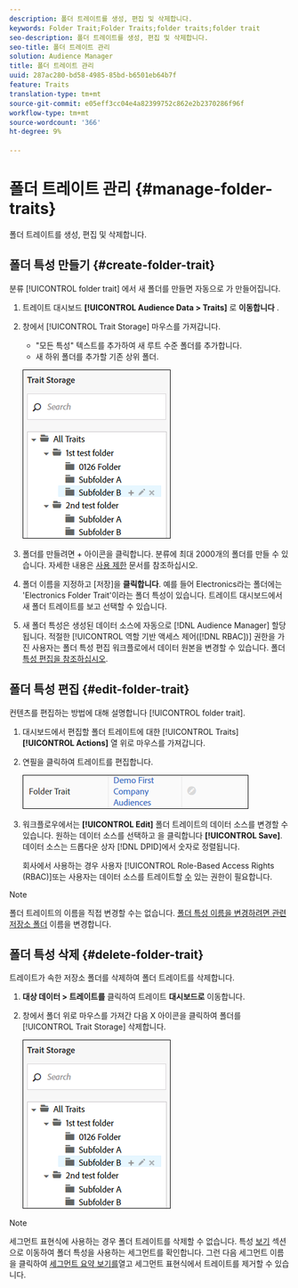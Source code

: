 ```yaml
---
description: 폴더 트레이트를 생성, 편집 및 삭제합니다.
keywords: Folder Trait;Folder Traits;folder traits;folder trait
seo-description: 폴더 트레이트를 생성, 편집 및 삭제합니다.
seo-title: 폴더 트레이트 관리
solution: Audience Manager
title: 폴더 트레이트 관리
uuid: 287ac280-bd58-4985-85bd-b6501eb64b7f
feature: Traits
translation-type: tm+mt
source-git-commit: e05eff3cc04e4a82399752c862e2b2370286f96f
workflow-type: tm+mt
source-wordcount: '366'
ht-degree: 9%

---
```



# 폴더 트레이트 관리 {#manage-folder-traits}

폴더 트레이트를 생성, 편집 및 삭제합니다.

## 폴더 특성 만들기 {#create-folder-trait}

분류 [!UICONTROL folder trait] 에서 새 폴더를 만들면 자동으로 가 만들어집니다.

<!-- create-folder-trait.xml -->

1. 트레이트 대시보드 **[!UICONTROL Audience Data > Traits]** 로 **이동합니다** .
1. 창에서 [!UICONTROL Trait Storage] 마우스를 가져갑니다.

   * &quot;모든 특성&quot; 텍스트를 추가하여 새 루트 수준 폴더를 추가합니다.
   * 새 하위 폴더를 추가할 기존 상위 폴더.

   ![](assets/folder_traits_create.PNG)

1. 폴더를 만들려면 + 아이콘을 클릭합니다. 분류에 최대 2000개의 폴더를 만들 수 있습니다. 자세한 내용은 [사용 제한](../../features/administration/usage-limits.md) 문서를 참조하십시오.
1. 폴더 이름을 지정하고 [저장]을 **클릭합니다**. 예를 들어 Electronics라는 폴더에는 &#39;Electronics Folder Trait&#39;이라는 폴더 특성이 있습니다. 트레이트 대시보드에서 새 폴더 트레이트를 보고 선택할 수 있습니다.
1. 새 폴더 특성은 생성된 데이터 소스에 자동으로 [!DNL Audience Manager] 할당됩니다. 적절한 [!UICONTROL 역할 기반 액세스 제어([!DNL RBAC])] 권한을 가진 사용자는 폴더 특성 편집 워크플로에서 데이터 원본을 변경할 수 있습니다. 폴더 [특성 편집을 참조하십시오](../../features/traits/manage-folder-traits.md#edit-folder-trait).

## 폴더 특성 편집 {#edit-folder-trait}

컨텐츠를 편집하는 방법에 대해 설명합니다 [!UICONTROL folder trait].

<!-- edit-folder-trait.xml -->

1. 대시보드에서 편집할 폴더 트레이트에 대한 [!UICONTROL Traits] **[!UICONTROL Actions]** 열 위로 마우스를 가져갑니다.
1. 연필을 클릭하여 트레이트를 편집합니다.

   ![](assets/folder_traits_edit_border.png)

1. 워크플로우에서는 **[!UICONTROL Edit]** 폴더 트레이트의 데이터 소스를 변경할 수 있습니다. 원하는 데이터 소스를 선택하고 을 클릭합니다 **[!UICONTROL Save]**. 데이터 소스는 드롭다운 상자 [!DNL DPID]에서 숫자로 정렬됩니다.

   회사에서 사용하는 경우 사용자 [!UICONTROL Role-Based Access Rights (RBAC)]또는 사용자는 데이터 소스를 트레이트할 [수](../../features/traits/about-folder-traits.md#role-based-access-controls) 있는 권한이 필요합니다.

>[!NOTE]
>
>폴더 트레이트의 이름을 직접 변경할 수는 없습니다. [폴더 특성 이름을 변경하려면 관련 저장소 폴더](../../features/traits/trait-storage.md#rename-delete-trait-storage-folder) 이름을 변경합니다.

## 폴더 특성 삭제 {#delete-folder-trait}

트레이트가 속한 저장소 폴더를 삭제하여 폴더 트레이트를 삭제합니다.

<!-- delete-folder-trait.xml -->

1. **대상 데이터 > 트레이트를** 클릭하여 트레이트 **대시보드로** 이동합니다.
1. 창에서 폴더 위로 마우스를 가져간 다음 X 아이콘을 클릭하여 폴더를 [!UICONTROL Trait Storage] 삭제합니다.

   ![단계 결과](assets/folder_traits_create.PNG)

>[!NOTE]
>
>세그먼트 표현식에 사용하는 경우 폴더 트레이트를 삭제할 수 없습니다. 특성 [보기](../../features/traits/trait-details-page.md) 섹션으로 이동하여 폴더 특성을 사용하는 세그먼트를 확인합니다. 그런 다음 세그먼트 이름을 클릭하여 [세그먼트 요약 보기를](../../features/segments/segment-summary-view.md)열고 세그먼트 표현식에서 트레이트를 제거할 수 있습니다.